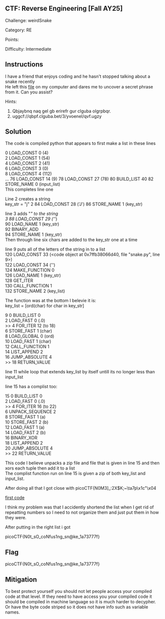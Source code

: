 ## CTF: Reverse Engineering [Fall AY25]
Challenge: weirdSnake

Category:   RE

Points:

Difficulty: Intermediate

## Instructions
I have a friend that enjoys coding and he hasn't stopped talking about a snake recently  
He left this [file](snake) on my computer and dares me to uncover a secret phrase from it. Can you assist?

Hints:
1. Qbjaybnq naq gel gb erirefr gur clguba olgrpbqr.
2. uggcf://qbpf.clguba.bet/3/yvoenel/qvf.ugzy

## Solution
The code is compiled python that appears to first make a list in these lines

0 LOAD_CONST               0 (4)                                                                                  
              2 LOAD_CONST               1 (54)                                                                    
              4 LOAD_CONST               2 (41)                                                                    
              6 LOAD_CONST               3 (0)                                                                     
              8 LOAD_CONST               4 (112)    
                ...
             76 LOAD_CONST              14 (9)
             78 LOAD_CONST              27 (78)
             80 BUILD_LIST              40
             82 STORE_NAME               0 (input_list)  
This completes line one 

Line 2 creates a string     
key_str = "j"
  2          84 LOAD_CONST              28 ('J')
             86 STORE_NAME               1 (key_str)

line 3 adds "_" to the string  
3          88 LOAD_CONST              29 ('_')  
             90 LOAD_NAME                1 (key_str)  
             92 BINARY_ADD  
             94 STORE_NAME               1 (key_str)    
Then through line six chars are added to the key_str one at a time

line 9 puts all of the letters of the string in to a list  
            120 LOAD_CONST              33 (<code object <listcomp> at 0x7ffb38066d40, file "snake.py", line 9>)  
            122 LOAD_CONST              34 ('<listcomp>')   
            124 MAKE_FUNCTION            0  
            126 LOAD_NAME                1 (key_str)  
            128 GET_ITER  
            130 CALL_FUNCTION            1  
            132 STORE_NAME               2 (key_list)  

The <listcomp> function was at the bottom 
I belevie it is:   
    key_list = [ord(char) for char in key_str]   

  9           0 BUILD_LIST               0                                                                                                                                                                                                    
              2 LOAD_FAST                0 (.0)            
        >>    4 FOR_ITER                12 (to 18)         
              6 STORE_FAST               1 (char)          
              8 LOAD_GLOBAL              0 (ord)           
             10 LOAD_FAST                1 (char)          
             12 CALL_FUNCTION            1                 
             14 LIST_APPEND              2                 
             16 JUMP_ABSOLUTE            4                 
        >>   18 RETURN_VALUE             

line 11 while loop that extends key_list by itself untill its no longer less than input_list

line 15 has a complist too:

 15           0 BUILD_LIST               0                 
              2 LOAD_FAST                0 (.0)            
        >>    4 FOR_ITER                16 (to 22)         
              6 UNPACK_SEQUENCE          2                 
              8 STORE_FAST               1 (a)             
             10 STORE_FAST               2 (b)             
             12 LOAD_FAST                1 (a)             
             14 LOAD_FAST                2 (b)             
             16 BINARY_XOR                                 
             18 LIST_APPEND              2                 
             20 JUMP_ABSOLUTE            4                 
        >>   22 RETURN_VALUE 
         
This code I believe unpacks a zip file and file that is given in line 15 and then xors each tuple then add it to a list   
The complist function run on line 15 is given a zip of both key_list and input_list.    


After doing all that I got close with 
picoCTF{N0M3]_:2X$K;~\ta7p\x1c"\x04

[first code](at1)

I think my problem was that I accidently shortend the list when I get rid of repeatting numbers so I need to not organize them and just put them in how they were.

After putting in the right list i got

picoCTF{N0t_sO_coNfus1ng_sn@ke_1a73777f}

## Flag

picoCTF{N0t_sO_coNfus1ng_sn@ke_1a73777f}

## Mitigation
To best protect yourself you should not let people access your compiled code at that level. If they need to have access you your compiled code it should be compiled in machine language so it is much harder to decypher. Or have the byte code striped so it does not have info such as variable names.
